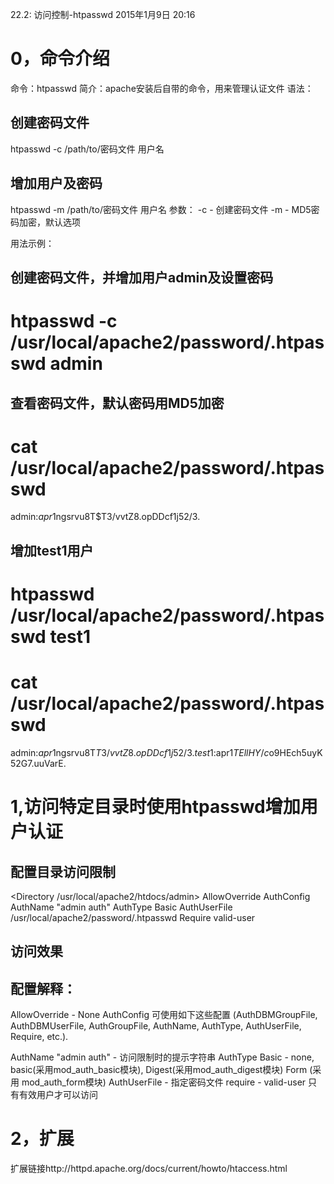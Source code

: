 22.2: 访问控制-htpasswd
2015年1月9日
20:16
 
0，命令介绍
=============================================
命令：htpasswd
简介：apache安装后自带的命令，用来管理认证文件
语法：
## 创建密码文件
htpasswd -c /path/to/密码文件 用户名
 
## 增加用户及密码
htpasswd -m /path/to/密码文件 用户名
参数：
-c - 创建密码文件
-m - MD5密码加密，默认选项
 
用法示例：
## 创建密码文件，并增加用户admin及设置密码
# htpasswd -c /usr/local/apache2/password/.htpasswd admin
 
## 查看密码文件，默认密码用MD5加密
# cat /usr/local/apache2/password/.htpasswd
admin:$apr1$ngsrvu8T$T3/vvtZ8.opDDcf1j52/3.
 
## 增加test1用户
# htpasswd /usr/local/apache2/password/.htpasswd test1
# cat /usr/local/apache2/password/.htpasswd
admin:$apr1$ngsrvu8T$T3/vvtZ8.opDDcf1j52/3.
test1:$apr1$TEllHY/c$o9HEch5uyK52G7.uuVarE. 
1,访问特定目录时使用htpasswd增加用户认证
=============================================
## 配置目录访问限制
<Directory /usr/local/apache2/htdocs/admin>
    AllowOverride AuthConfig
    AuthName "admin auth"
    AuthType Basic
    AuthUserFile /usr/local/apache2/password/.htpasswd
    Require valid-user
</Directory>
 
## 访问效果

 
## 配置解释：
AllowOverride  - 
None
AuthConfig
可使用如下这些配置
(AuthDBMGroupFile, AuthDBMUserFile, AuthGroupFile, AuthName, AuthType, AuthUserFile, Require, etc.).
 
AuthName "admin auth" - 访问限制时的提示字符串
AuthType Basic - 
none,
basic(采用mod_auth_basic模块),
Digest(采用mod_auth_digest模块)
Form (采用 mod_auth_form模块)
AuthUserFile - 指定密码文件
require - 
valid-user 只有有效用户才可以访问
  
2，扩展
==============================================
扩展链接http://httpd.apache.org/docs/current/howto/htaccess.html

